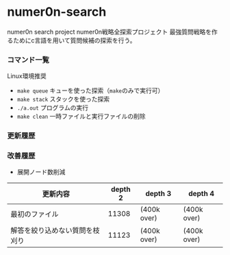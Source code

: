 # numer0n-search
numer0n search project
numer0n戦略全探索プロジェクト
最強質問戦略を作るためにc言語を用いて質問候補の探索を行う。

### コマンド一覧
Linux環境推奨
* `make queue` キューを使った探索（`make`のみで実行可）
* `make stack` スタックを使った探索
* `./a.out` プログラムの実行
* `make clean` 一時ファイルと実行ファイルの削除

### 更新履歴


### 改善履歴
* 展開ノード数削減

| 更新内容   | depth 2 | depth 3 | depth 4 |
| ---------- | ------- | ------- | ------- |
| 最初のファイル                 | 11308 | (400k over) | (400k over) |
| 解答を絞り込めない質問を枝刈り | 11123 | (400k over) | (400k over) |
